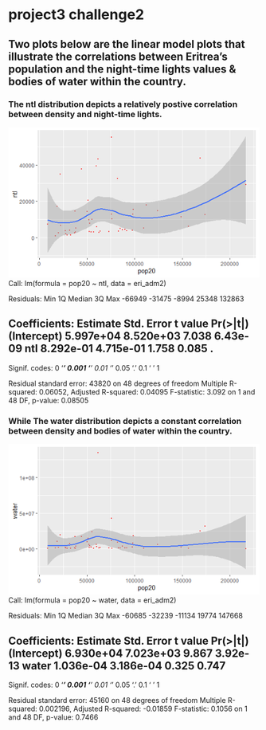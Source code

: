 # project3 challenge2
## Two plots below are the linear model plots that illustrate the correlations between Eritrea’s population and the night-time lights values & bodies of water within the country.
### The ntl distribution depicts a relatively postive correlation between density and night-time lights.  
![](ntl.png)  
Call:
lm(formula = pop20 ~ ntl, data = eri_adm2)

Residuals:
   Min     1Q Median     3Q    Max 
-66949 -31475  -8994  25348 132863 

Coefficients:
             Estimate Std. Error t value Pr(>|t|)    
(Intercept) 5.997e+04  8.520e+03   7.038 6.43e-09 
ntl         8.292e-01  4.715e-01   1.758    0.085 .  
---
Signif. codes:  0 ‘***’ 0.001 ‘**’ 0.01 ‘*’ 0.05 ‘.’ 0.1 ‘ ’ 1

Residual standard error: 43820 on 48 degrees of freedom
Multiple R-squared:  0.06052,	Adjusted R-squared:  0.04095 
F-statistic: 3.092 on 1 and 48 DF,  p-value: 0.08505
### While The water distribution depicts a constant correlation between density and bodies of water within the country.  
![](water.png)  
Call:
lm(formula = pop20 ~ water, data = eri_adm2)

Residuals:
   Min     1Q Median     3Q    Max 
-60685 -32239 -11134  19774 147668 

Coefficients:
             Estimate Std. Error t value Pr(>|t|)    
(Intercept) 6.930e+04  7.023e+03   9.867 3.92e-13
water       1.036e-04  3.186e-04   0.325    0.747    
---
Signif. codes:  0 ‘***’ 0.001 ‘**’ 0.01 ‘*’ 0.05 ‘.’ 0.1 ‘ ’ 1

Residual standard error: 45160 on 48 degrees of freedom
Multiple R-squared:  0.002196,	Adjusted R-squared:  -0.01859 
F-statistic: 0.1056 on 1 and 48 DF,  p-value: 0.7466
